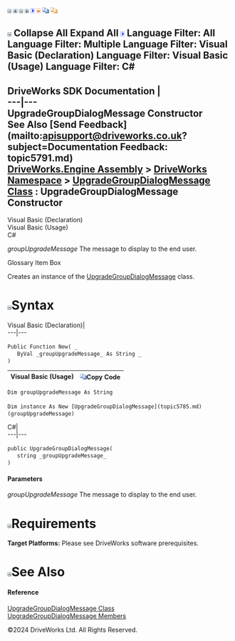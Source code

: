 ![](dotnetimages/collapse.gif) ![](dotnetimages/expand.gif) ![](dotnetimages/collapse.gif) ![](dotnetimages/expand.gif) ![](dotnetimages/drpdown.gif) ![](dotnetimages/drpdown_orange.gif) ![](dotnetimages/copycode.gif) ![](dotnetimages/copycodeHighlight.gif)

![](dotnetimages/collapse.gif) Collapse All Expand All ![](dotnetimages/drpdown.gif) Language Filter: All  Language Filter: Multiple  Language Filter: Visual Basic (Declaration) Language Filter: Visual Basic (Usage) Language Filter: C#  
---  
DriveWorks SDK Documentation  |   
---|---  
UpgradeGroupDialogMessage Constructor   
See Also [Send Feedback](mailto:apisupport@driveworks.co.uk?subject=Documentation Feedback: topic5791.md)  
[DriveWorks.Engine Assembly](topic2156.md) > [DriveWorks Namespace](topic2159.md) > [UpgradeGroupDialogMessage Class](topic5785.md) : UpgradeGroupDialogMessage Constructor  
---  
  
Visual Basic (Declaration)    
Visual Basic (Usage)    
C# 

_groupUpgradeMessage_
    The message to display to the end user.

Glossary Item Box

Creates an instance of the [UpgradeGroupDialogMessage](topic5785.md) class. 

# ![](dotnetimages/collapse.gif)Syntax

Visual Basic (Declaration)|   
---|---  
      
    
    Public Function New( _
       ByVal _groupUpgradeMessage_ As String _
    )  
  
Visual Basic (Usage)| ![](dotnetimages/copycode.gif)Copy Code  
---|---  
      
    
    Dim groupUpgradeMessage As String
     
    Dim instance As New [UpgradeGroupDialogMessage](topic5785.md)(groupUpgradeMessage)  
  
C#|   
---|---  
      
    
    public UpgradeGroupDialogMessage( 
       string _groupUpgradeMessage_
    )  
  
#### Parameters

 _groupUpgradeMessage_
    The message to display to the end user.

# ![](dotnetimages/collapse.gif)Requirements

**Target Platforms:** Please see DriveWorks software prerequisites.

# ![](dotnetimages/collapse.gif)See Also

#### Reference

[UpgradeGroupDialogMessage Class](topic5785.md)   
[UpgradeGroupDialogMessage Members](topic5786.md)

©2024 DriveWorks Ltd. All Rights Reserved.
